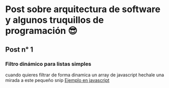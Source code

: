 # Post sobre arquitectura de software y algunos truquillos de programación 😎 

## Post n° 1 

### Filtro dinámico para listas simples
cuando quieres filtrar de forma dinamica un array de javascript hechale una mirada a este pequeño snip 
[Ejemplo en javascript](javascript/dynamic-array-filter/README.md)